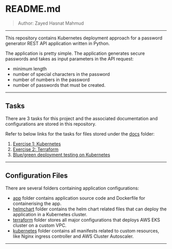 # README.md

> Author: Zayed Hasnat Mahmud

---

This repository contains Kubernetes deployment approach for a password generator REST API application written 
in Python.

The application is pretty simple. The application generates secure passwords and takes as input parameters in the API request:

- minimum length
- number of special characters in the password
- number of numbers in the password
- number of passwords that must be created.

---

## Tasks

There are 3 tasks for this project and the associated documentation and configurations are stored in this repository.

Refer to below links for the tasks for files stored under the [docs](docs/) folder:

1. [Exercise 1: Kubernetes](docs/exercise-1-kubernetes.md)
2. [Exercise 2: Terraform](docs/exercise-2-terraform.md)
3. [Blue/green deployment testing on Kubernetes](docs/extra-blue-green-deployment.md)

---

## Configuration Files

There are several folders containing application configurations:

- [app](app/) folder contains application source code and Dockerfile for containerising the app.
- [helmchart](helmchart/) folder contains the helm chart related files that can deploy the application in a Kubernetes cluster.
- [terraform](terraform/) folder stores all major configurations that deploys AWS EKS cluster on a custom VPC.
- [kubernetes](kubernetes/) folder contains all manifests related to custom resources, like Nginx ingress controller and AWS Cluster Autoscaler.

---
